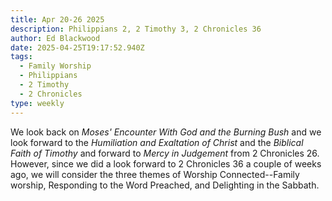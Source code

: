 ```yaml
---
title: Apr 20-26 2025
description: Philippians 2, 2 Timothy 3, 2 Chronicles 36
author: Ed Blackwood
date: 2025-04-25T19:17:52.940Z
tags:
  - Family Worship
  - Philippians
  - 2 Timothy
  - 2 Chronicles
type: weekly
---
```

W﻿e look back on *Moses' Encounter With God and the Burning Bush* and we look forward to the *Humiliation and Exaltation of Christ* and the *Biblical Faith of Timothy* and forward to *Mercy in Judgement* from 2 Chronicles 26. However, since we did a look forward to 2 Chronicles 36 a couple of weeks ago, we will consider the three themes of Worship Connected--Family worship, Responding to the Word Preached, and Delighting in the Sabbath.
